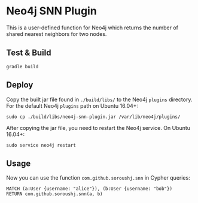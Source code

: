 # Neo4j SNN Plugin
This is a user-defined function for Neo4j which returns the number of shared nearest neighbors for two nodes.
## Test & Build
```shell
gradle build
```
## Deploy
Copy the built jar file found in `./build/libs/` to the Neo4j `plugins` directory. For the default Neo4j `plugins` path on Ubuntu 16.04+:
```shell
sudo cp ./build/libs/neo4j-snn-plugin.jar /var/lib/neo4j/plugins/
```
After copying the jar file, you need to restart the Neo4j service. On Ubuntu 16.04+:
```shell
sudo service neo4j restart
```
## Usage
Now you can use the function `com.github.soroushj.snn` in Cypher queries:
```cypher
MATCH (a:User {username: "alice"}), (b:User {username: "bob"})
RETURN com.github.soroushj.snn(a, b)
```
